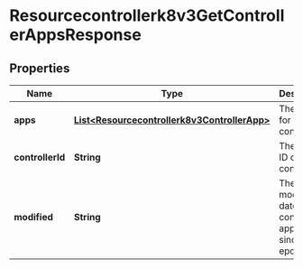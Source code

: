 

# Resourcecontrollerk8v3GetControllerAppsResponse


## Properties

| Name | Type | Description | Notes |
|------------ | ------------- | ------------- | -------------|
|**apps** | [**List&lt;Resourcecontrollerk8v3ControllerApp&gt;**](Resourcecontrollerk8v3ControllerApp.md) | The apps for the controller. |  [optional] |
|**controllerId** | **String** | The internal ID of the controller. |  [optional] |
|**modified** | **String** | The last modified date of the controller apps (ms since epoch). |  [optional] |




